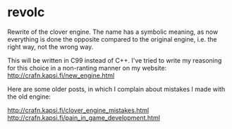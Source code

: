 # revolc
Rewrite of the clover engine. The name has a symbolic meaning, as now everything is done the opposite compared to the original engine, i.e. the right way, not the wrong way.

This will be written in C99 instead of C++. I've tried to write my reasoning for this choice in a non-ranting manner on my website: http://crafn.kapsi.fi/new_engine.html

Here are some older posts, in which I complain about mistakes I made with the old engine:

http://crafn.kapsi.fi/clover_engine_mistakes.html
http://crafn.kapsi.fi/pain_in_game_development.html
